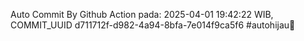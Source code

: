 Auto Commit By Github Action pada: 2025-04-01 19:42:22 WIB, COMMIT_UUID d711712f-d982-4a94-8bfa-7e014f9ca5f6 #autohijau🗿
